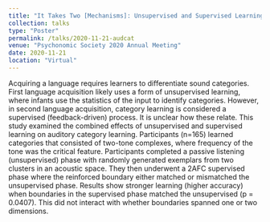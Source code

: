 ```yaml
---
title: "It Takes Two [Mechanisms]: Unsupervised and Supervised Learning of Auditory Categories"
collection: talks
type: "Poster"
permalink: /talks/2020-11-21-audcat
venue: "Psychonomic Society 2020 Annual Meeting"
date: 2020-11-21
location: "Virtual"
---
```


Acquiring a language requires learners to differentiate sound categories. First language acquisition likely uses a form of unsupervised learning, where infants use the statistics of the input to identify categories. However, in second language acquisition, category learning is considered a supervised (feedback-driven) process. It is unclear how these relate. This study examined the combined effects of unsupervised and supervised learning on auditory category learning. Participants (n=165) learned categories that consisted of two-tone complexes, where frequency of the tone was the critical feature. Participants completed a passive listening (unsupervised) phase with randomly generated exemplars from two clusters in an acoustic space. They then underwent a 2AFC supervised phase where the reinforced boundary either matched or mismatched the unsupervised phase. Results show stronger learning (higher accuracy) when boundaries in the supervised phase matched the unsupervised (p = 0.0407). This did not interact with whether boundaries spanned one or two dimensions.
